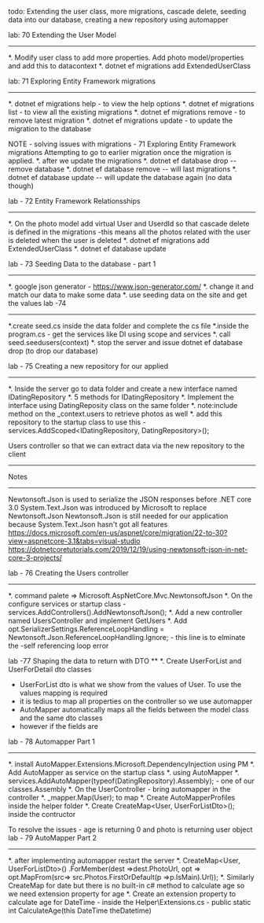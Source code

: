 todo:
Extending the user class,
more migrations,
cascade delete,
seeding data into our database,
creating a new repository
using automapper

lab: 70 Extending the User Model
***
*. Modify user class to add more properties. Add photo model/properties and add this to datacontext
*.  dotnet ef migrations add ExtendedUserClass

lab: 71 Exploring Entity Framework migrations
***
*.  dotnet ef migrations help  - to view the help options
*.  dotnet ef migrations list - to view all the existing migrations
*.  dotnet ef migrations remove - to remove latest migration
*.  dotnet ef migrations update - to update the migration to the database

NOTE - solving issues with migrations - 71 Exploring Entity Framework migrations
Attempting to go to earlier migration once the migration is applied.
*. after we update the migrations
*. dotnet ef database drop -- remove database
*. dotnet ef database remove -- will last migrations
*. dotnet ef database update -- will update the database again (no data though)

lab - 72 Entity Framework Relationsships
***
*. On the photo model add virtual User and UserdId so that cascade delete is defined in the migrations
    -this means all the photos related with the user is deleted when the user is deleted
*. dotnet ef migrations add ExtendedUserClass
*. dotnet ef database update

lab - 73 Seeding Data to the database - part 1
***
*. google json generator - https://www.json-generator.com/
*. change it and match our data to make some data
*. use seeding data on the site and get the values
lab -74
***
*.create seed.cs inside the data folder and complete the cs file
*.inside the program.cs - get the services like DI using scope and services
*. call seed.seedusers(context)
*. stop the server and issue dotnet ef database drop (to drop our database)

lab - 75 Creating a new repository for our applied
***
*. Inside the server go to data folder and create a new interface named IDatingRepository
*. 5 methods for IDatingRepository
*. Implement the interface using DatingReposity class on the same folder
*. note:include method on the _context.users to retrieve photos as well
*. add this repository to the startup class to use this - services.AddScoped<IDatingRepository, DatingRepository>();

Users controller so that we can extract data via the new repository to the client
**************
Notes
*****
Newtonsoft.Json is used to serialize the JSON responses before .NET core 3.0
System.Text.Json was introduced by Microsoft to replace Newtonsoft.Json
Newtonsoft.Json is still needed for our application because System.Text.Json hasn't got all features
https://docs.microsoft.com/en-us/aspnet/core/migration/22-to-30?view=aspnetcore-3.1&tabs=visual-studio
https://dotnetcoretutorials.com/2019/12/19/using-newtonsoft-json-in-net-core-3-projects/

lab - 76 Creating the Users controller
***
*. command palete => Microsoft.AspNetCore.Mvc.NewtonsoftJson
*. On the configure services or startup class - services.AddControllers().AddNewtonsoftJson();
*. Add a new controller named UsersController and implement GetUsers
*. Add  opt.SerializerSettings.ReferenceLoopHandling = Newtonsoft.Json.ReferenceLoopHandling.Ignore;
    -  this line is to elminate the -self referencing loop error

lab -77 Shaping the data to return with DTO
**
*. Create UserForList and UserForDetail dto classes

- UserForList dto is what we show from the values of User. To use the values mapping is required
- it is tedius to map all properties on the controller so we use automapper
- AutoMapper automatically maps all the fields between the model class and the same dto classes
- however if the fields are

lab - 78 Automapper Part 1
***
*. install AutoMapper.Extensions.Microsoft.DependencyInjection using PM
*. Add AutoMapper as service on the startup class
*. using AutoMapper
*. services.AddAutoMapper(typeof(DatingRepository).Assembly); - one of our classes.Assembly
*. On the UserController - bring automapper in the controller
*. _mapper.Map<UserForDetailedDto>(User); to map
*. Create AutoMapperProfiles inside the helper folder
*. Create  CreateMap<User, UserForListDto>(); inside the contructor

To resolve the issues - age is returning 0 and photo is returning user object
lab - 79 AutoMapper Part 2
***
*. after implementing automapper restart the server
*. CreateMap<User, UserForListDto>()  .ForMember(dest =>dest.PhotoUrl, opt => opt.MapFrom(src=> src.Photos.FirstOrDefault(p =>p.IsMain).Url));
*. Similarly CreateMap for date but there is no built-in c# method to calculate age so we need extension property for age
*. Create an extension property to calculate age for DateTime - inside the Helper\Extensions.cs
       - public static int CalculateAge(this DateTime theDatetime)
